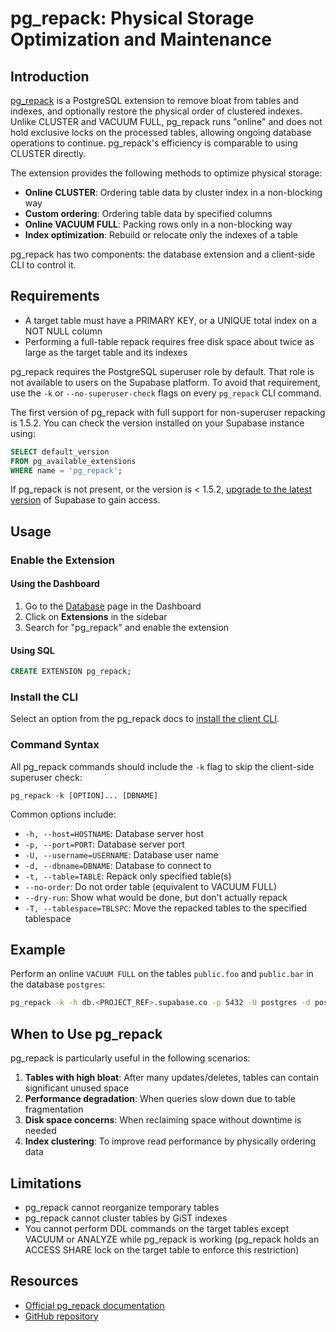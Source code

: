 # pg_repack: Physical Storage Optimization and Maintenance

## Introduction

[pg_repack](https://github.com/reorg/pg_repack) is a PostgreSQL extension to remove bloat from tables and indexes, and optionally restore the physical order of clustered indexes. Unlike CLUSTER and VACUUM FULL, pg_repack runs "online" and does not hold exclusive locks on the processed tables, allowing ongoing database operations to continue. pg_repack's efficiency is comparable to using CLUSTER directly.

The extension provides the following methods to optimize physical storage:

- **Online CLUSTER**: Ordering table data by cluster index in a non-blocking way
- **Custom ordering**: Ordering table data by specified columns
- **Online VACUUM FULL**: Packing rows only in a non-blocking way
- **Index optimization**: Rebuild or relocate only the indexes of a table

pg_repack has two components: the database extension and a client-side CLI to control it.

## Requirements

- A target table must have a PRIMARY KEY, or a UNIQUE total index on a NOT NULL column
- Performing a full-table repack requires free disk space about twice as large as the target table and its indexes

pg_repack requires the PostgreSQL superuser role by default. That role is not available to users on the Supabase platform. To avoid that requirement, use the `-k` or `--no-superuser-check` flags on every `pg_repack` CLI command.

The first version of pg_repack with full support for non-superuser repacking is 1.5.2. You can check the version installed on your Supabase instance using:

```sql
SELECT default_version
FROM pg_available_extensions
WHERE name = 'pg_repack';
```

If pg_repack is not present, or the version is < 1.5.2, [upgrade to the latest version](https://supabase.com/docs/guides/platform/upgrading) of Supabase to gain access.

## Usage

### Enable the Extension

#### Using the Dashboard

1. Go to the [Database](https://supabase.com/dashboard/project/_/database/tables) page in the Dashboard
2. Click on **Extensions** in the sidebar
3. Search for "pg_repack" and enable the extension

#### Using SQL

```sql
CREATE EXTENSION pg_repack;
```

### Install the CLI

Select an option from the pg_repack docs to [install the client CLI](https://reorg.github.io/pg_repack/#download).

### Command Syntax

All pg_repack commands should include the `-k` flag to skip the client-side superuser check:

```
pg_repack -k [OPTION]... [DBNAME]
```

Common options include:
- `-h, --host=HOSTNAME`: Database server host
- `-p, --port=PORT`: Database server port
- `-U, --username=USERNAME`: Database user name
- `-d, --dbname=DBNAME`: Database to connect to
- `-t, --table=TABLE`: Repack only specified table(s)
- `--no-order`: Do not order table (equivalent to VACUUM FULL)
- `--dry-run`: Show what would be done, but don't actually repack
- `-T, --tablespace=TBLSPC`: Move the repacked tables to the specified tablespace

## Example

Perform an online `VACUUM FULL` on the tables `public.foo` and `public.bar` in the database `postgres`:

```bash
pg_repack -k -h db.<PROJECT_REF>.supabase.co -p 5432 -U postgres -d postgres --no-order --table public.foo --table public.bar
```

## When to Use pg_repack

pg_repack is particularly useful in the following scenarios:

1. **Tables with high bloat**: After many updates/deletes, tables can contain significant unused space
2. **Performance degradation**: When queries slow down due to table fragmentation
3. **Disk space concerns**: When reclaiming space without downtime is needed
4. **Index clustering**: To improve read performance by physically ordering data

## Limitations

- pg_repack cannot reorganize temporary tables
- pg_repack cannot cluster tables by GiST indexes
- You cannot perform DDL commands on the target tables except VACUUM or ANALYZE while pg_repack is working (pg_repack holds an ACCESS SHARE lock on the target table to enforce this restriction)

## Resources

- [Official pg_repack documentation](https://reorg.github.io/pg_repack/)
- [GitHub repository](https://github.com/reorg/pg_repack)
